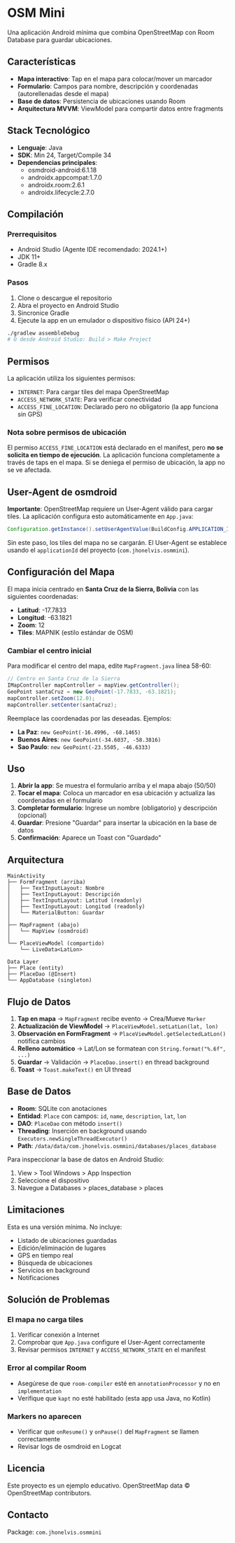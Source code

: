 # OSM Mini

Una aplicación Android mínima que combina OpenStreetMap con Room Database para guardar ubicaciones.

## Características

- **Mapa interactivo**: Tap en el mapa para colocar/mover un marcador
- **Formulario**: Campos para nombre, descripción y coordenadas (autorellenadas desde el mapa)
- **Base de datos**: Persistencia de ubicaciones usando Room
- **Arquitectura MVVM**: ViewModel para compartir datos entre fragments

## Stack Tecnológico

- **Lenguaje**: Java
- **SDK**: Min 24, Target/Compile 34
- **Dependencias principales**:
  - osmdroid-android:6.1.18
  - androidx.appcompat:1.7.0
  - androidx.room:2.6.1
  - androidx.lifecycle:2.7.0

## Compilación

### Prerrequisitos

- Android Studio (Agente IDE recomendado: 2024.1+)
- JDK 11+
- Gradle 8.x

### Pasos

1. Clone o descargue el repositorio
2. Abra el proyecto en Android Studio
3. Sincronice Gradle
4. Ejecute la app en un emulador o dispositivo físico (API 24+)

```bash
./gradlew assembleDebug
# O desde Android Studio: Build > Make Project
```

## Permisos

La aplicación utiliza los siguientes permisos:

- `INTERNET`: Para cargar tiles del mapa OpenStreetMap
- `ACCESS_NETWORK_STATE`: Para verificar conectividad
- `ACCESS_FINE_LOCATION`: Declarado pero no obligatorio (la app funciona sin GPS)

### Nota sobre permisos de ubicación

El permiso `ACCESS_FINE_LOCATION` está declarado en el manifest, pero **no se solicita en tiempo de ejecución**. La aplicación funciona completamente a través de taps en el mapa. Si se deniega el permiso de ubicación, la app no se ve afectada.

## User-Agent de osmdroid

**Importante**: OpenStreetMap requiere un User-Agent válido para cargar tiles. La aplicación configura esto automáticamente en `App.java`:

```java
Configuration.getInstance().setUserAgentValue(BuildConfig.APPLICATION_ID);
```

Sin este paso, los tiles del mapa no se cargarán. El User-Agent se establece usando el `applicationId` del proyecto (`com.jhonelvis.osmmini`).

## Configuración del Mapa

El mapa inicia centrado en **Santa Cruz de la Sierra, Bolivia** con las siguientes coordenadas:

- **Latitud**: -17.7833
- **Longitud**: -63.1821
- **Zoom**: 12
- **Tiles**: MAPNIK (estilo estándar de OSM)

### Cambiar el centro inicial

Para modificar el centro del mapa, edite `MapFragment.java` línea 58-60:

```java
// Centro en Santa Cruz de la Sierra
IMapController mapController = mapView.getController();
GeoPoint santaCruz = new GeoPoint(-17.7833, -63.1821);
mapController.setZoom(12.0);
mapController.setCenter(santaCruz);
```

Reemplace las coordenadas por las deseadas. Ejemplos:

- **La Paz**: `new GeoPoint(-16.4996, -68.1465)`
- **Buenos Aires**: `new GeoPoint(-34.6037, -58.3816)`
- **Sao Paulo**: `new GeoPoint(-23.5505, -46.6333)`

## Uso

1. **Abrir la app**: Se muestra el formulario arriba y el mapa abajo (50/50)
2. **Tocar el mapa**: Coloca un marcador en esa ubicación y actualiza las coordenadas en el formulario
3. **Completar formulario**: Ingrese un nombre (obligatorio) y descripción (opcional)
4. **Guardar**: Presione "Guardar" para insertar la ubicación en la base de datos
5. **Confirmación**: Aparece un Toast con "Guardado"

## Arquitectura

```
MainActivity
├── FormFragment (arriba)
│   ├── TextInputLayout: Nombre
│   ├── TextInputLayout: Descripción
│   ├── TextInputLayout: Latitud (readonly)
│   ├── TextInputLayout: Longitud (readonly)
│   └── MaterialButton: Guardar
│
├── MapFragment (abajo)
│   └── MapView (osmdroid)
│
└── PlaceViewModel (compartido)
    └── LiveData<LatLon>

Data Layer
├── Place (entity)
├── PlaceDao (@Insert)
└── AppDatabase (singleton)
```

## Flujo de Datos

1. **Tap en mapa** → `MapFragment` recibe evento → Crea/Mueve `Marker`
2. **Actualización de ViewModel** → `PlaceViewModel.setLatLon(lat, lon)`
3. **Observación en FormFragment** → `PlaceViewModel.getSelectedLatLon()` notifica cambios
4. **Relleno automático** → Lat/Lon se formatean con `String.format("%.6f", ...)`
5. **Guardar** → Validación → `PlaceDao.insert()` en thread background
6. **Toast** → `Toast.makeText()` en UI thread

## Base de Datos

- **Room**: SQLite con anotaciones
- **Entidad**: `Place` con campos: `id`, `name`, `description`, `lat`, `lon`
- **DAO**: `PlaceDao` con método `insert()`
- **Threading**: Inserción en background usando `Executors.newSingleThreadExecutor()`
- **Path**: `/data/data/com.jhonelvis.osmmini/databases/places_database`

Para inspeccionar la base de datos en Android Studio:

1. View > Tool Windows > App Inspection
2. Seleccione el dispositivo
3. Navegue a Databases > places_database > places

## Limitaciones

Esta es una versión mínima. No incluye:

- Listado de ubicaciones guardadas
- Edición/eliminación de lugares
- GPS en tiempo real
- Búsqueda de ubicaciones
- Servicios en background
- Notificaciones

## Solución de Problemas

### El mapa no carga tiles

1. Verificar conexión a Internet
2. Comprobar que `App.java` configure el User-Agent correctamente
3. Revisar permisos `INTERNET` y `ACCESS_NETWORK_STATE` en el manifest

### Error al compilar Room

- Asegúrese de que `room-compiler` esté en `annotationProcessor` y no en `implementation`
- Verifique que `kapt` no esté habilitado (esta app usa Java, no Kotlin)

### Markers no aparecen

- Verificar que `onResume()` y `onPause()` del `MapFragment` se llamen correctamente
- Revisar logs de osmdroid en Logcat

## Licencia

Este proyecto es un ejemplo educativo. OpenStreetMap data © OpenStreetMap contributors.

## Contacto

Package: `com.jhonelvis.osmmini`

